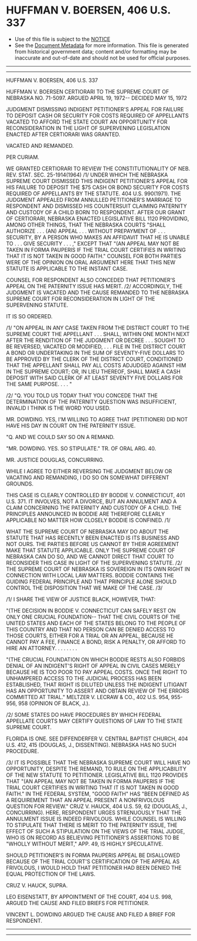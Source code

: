 ---
---

# HUFFMAN V. BOERSEN, 406 U.S. 337

* Use of this file is subject to the [NOTICE](https://github.com/publicdocs/notice/blob/master/NOTICE)
* See the [Document Metadata](../../../) for more information.
  This file is generated from historical government data; content and/or formatting may be inaccurate and out-of-date and should not be used for official purposes.

----------
----------

HUFFMAN V. BOERSEN, 406 U.S. 337

HUFFMAN V. BOERSEN CERTIORARI TO THE SUPREME COURT OF NEBRASKA NO. 71-5097.  ARGUED APRIL 19, 1972-- DECIDED MAY 15, 1972

JUDGMENT DISMISSING INDIGENT PETITIONER'S APPEAL FOR FAILURE TO DEPOSIT CASH OR SECURITY FOR COSTS REQUIRED OF APPELLANTS VACATED TO AFFORD THE STATE COURT AN OPPORTUNITY FOR RECONSIDERATION IN THE LIGHT OF SUPERVENING LEGISLATION ENACTED AFTER CERTIORARI WAS GRANTED.

VACATED AND REMANDED.

PER CURIAM.

WE GRANTED CERTIORARI TO REVIEW THE CONSTITUTIONALITY OF NEB. REV. STAT. SEC. 25-1914(1964) /1/  UNDER WHICH THE NEBRASKA SUPREME COURT DISMISSED THIS INDIGENT PETITIONER'S APPEAL FOR HIS FAILURE TO DEPOSIT THE $75 CASH OR BOND SECURITY FOR COSTS REQUIRED OF APPELLANTS BY THE STATUTE.  404 U.S. 990(1971).  THE JUDGMENT APPEALED FROM ANNULLED PETITIONER'S MARRIAGE TO RESPONDENT AND DISMISSED HIS COUNTERSUIT CLAIMING PATERNITY AND CUSTODY OF A CHILD BORN TO RESPONDENT.  AFTER OUR GRANT OF CERTIORARI, NEBRASKA ENACTED LEGISLATIVE BILL 1120 PROVIDING, AMONG OTHER THINGS, THAT THE NEBRASKA COURTS "SHALL AUTHORIZE . . . (AN) APPEAL . . . WITHOUT PREPAYMENT OF . . . SECURITY, BY A PERSON WHO MAKES AN AFFIDAVIT THAT HE IS UNABLE TO . . . GIVE SECURITY . . . ," EXCEPT THAT "(AN APPEAL MAY NOT BE TAKEN IN FORMA PAUPERIS IF THE TRIAL COURT CERTIFIES IN WRITING THAT IT IS NOT TAKEN IN GOOD FAITH."  COUNSEL FOR BOTH PARTIES WERE OF THE OPINION ON ORAL ARGUMENT HERE THAT THIS NEW STATUTE IS APPLICABLE TO THE INSTANT CASE.

COUNSEL FOR RESPONDENT ALSO CONCEDED THAT PETITIONER'S APPEAL ON THE PATERNITY ISSUE HAS MERIT.  /2/  ACCORDINGLY, THE JUDGMENT IS VACATED AND THE CAUSE REMANDED TO THE NEBRASKA SUPREME COURT FOR RECONSIDERATION IN LIGHT OF THE SUPERVENING STATUTE.

IT IS SO ORDERED.

/1/  "ON APPEAL IN ANY CASE TAKEN FROM THE DISTRICT COURT TO THE SUPREME COURT THE APPELLANT . . . SHALL, WITHIN ONE MONTH NEXT AFTER THE RENDITION OF THE JUDGMENT OR DECREE . . . SOUGHT TO BE REVERSED, VACATED OR MODIFIED, . . . FILE IN THE DISTRICT COURT A BOND OR UNDERTAKING IN THE SUM OF SEVENTY-FIVE DOLLARS TO BE APPROVED BY THE CLERK OF THE DISTRICT COURT, CONDITIONED THAT THE APPELLANT SHALL PAY ALL COSTS ADJUDGED AGAINST HIM IN THE SUPREME COURT; OR, IN LIEU THEREOF, SHALL MAKE A CASH DEPOSIT WITH SAID CLERK OF AT LEAST SEVENTY FIVE DOLLARS FOR THE SAME PURPOSE.  . . . "

/2/  "Q.  YOU TOLD US TODAY THAT YOU CONCEDE THAT THE DETERMINATION OF THE PATERNITY QUESTION WAS INSUFFICIENT, INVALID I THINK IS THE WORD YOU USED.

MR. DOWDING.  YES, I'M WILLING TO AGREE THAT (PETITIONER) DID NOT HAVE HIS DAY IN COURT ON THE PATERNITY ISSUE.

"Q. AND WE COULD SAY SO ON A REMAND.

"MR. DOWDING.  YES.  SO STIPULATE."  TR. OF ORAL ARG. 40.

MR. JUSTICE DOUGLAS, CONCURRING.

WHILE I AGREE TO EITHER REVERSING THE JUDGMENT BELOW OR VACATING AND REMANDING, I DO SO ON SOMEWHAT DIFFERENT GROUNDS.

THIS CASE IS CLEARLY CONTROLLED BY BODDIE V. CONNECTICUT, 401 U.S. 371.  IT INVOLVES, NOT A DIVORCE, BUT AN ANNULMENT AND A CLAIM CONCERNING THE PATERNITY AND CUSTODY OF A CHILD.  THE PRINCIPLES ANNOUNCED IN BODDIE ARE THEREFORE CLEARLY APPLICABLE NO MATTER HOW CLOSELY BODDIE IS CONFINED.  /1/

WHAT THE SUPREME COURT OF NEBRASKA MAY DO ABOUT THE STATUTE THAT HAS RECENTLY BEEN ENACTED IS ITS BUSINESS AND NOT OURS.  THE PARTIES BEFORE US CANNOT BY THEIR AGREEMENT MAKE THAT STATUTE APPLICABLE.  ONLY THE SUPREME COURT OF NEBRASKA CAN DO SO, AND WE CANNOT DIRECT THAT COURT TO RECONSIDER THIS CASE IN LIGHT OF THE SUPERVENING STATUTE.  /2/  THE SUPREME COURT OF NEBRASKA IS SOVEREIGN IN ITS OWN RIGHT IN CONNECTION WITH LOCAL LAW MATTERS.  BODDIE CONTAINS THE GUIDING FEDERAL PRINCIPLE AND THAT PRINCIPLE ALONE SHOULD CONTROL THE DISPOSITION THAT WE MAKE OF THE CASE.  /3/

/1/  I SHARE THE VIEW OF JUSTICE BLACK, HOWEVER, THAT:

"(THE DECISION IN BODDIE V. CONNECTICUT CAN SAFELY REST ON ONLY ONE CRUCIAL FOUNDATION-- THAT THE CIVIL COURTS OF THE UNITED STATES AND EACH OF THE STATES BELONG TO THE PEOPLE OF THIS COUNTRY AND THAT NO PERSON CAN BE DENIED ACCESS TO THOSE COURTS, EITHER FOR A TRIAL OR AN APPEAL, BECAUSE HE CANNOT PAY A FEE, FINANCE A BOND, RISK A PENALTY, OR AFFORD TO HIRE AN ATTORNEY.  . . . .          .          .          .

"(THE CRUCIAL FOUNDATION ON WHICH BODDIE RESTS ALSO FORBIDS DENIAL OF AN INDIGENT'S RIGHT OF APPEAL IN CIVIL CASES MERELY BECAUSE HE IS TOO POOR TO PAY APPEAL COSTS.  ONCE THE RIGHT TO UNHAMPERED ACCESS TO THE JUDICIAL PROCESS HAS BEEN ESTABLISHED, THAT RIGHT IS DILUTED UNLESS THE INDIGENT LITIGANT HAS AN OPPORTUNITY TO ASSERT AND OBTAIN REVIEW OF THE ERRORS COMMITTED AT TRIAL."  MELTZER V. LECRAW & CO., 402 U.S. 954, 955-956, 958 (OPINION OF BLACK, J.).

/2/  SOME STATES DO HAVE PROCEDURES BY WHICH FEDERAL APPELLATE COURTS MAY CERTIFY QUESTIONS OF LAW TO THE STATE SUPREME COURT.

FLORIDA IS ONE.  SEE DIFFENDERFER V. CENTRAL BAPTIST CHURCH, 404 U.S. 412, 415 (DOUGLAS, J., DISSENTING).  NEBRASKA HAS NO SUCH PROCEDURE.

/3/  IT IS POSSIBLE THAT THE NEBRASKA SUPREME COURT WILL HAVE NO OPPORTUNITY, DESPITE THE REMAND, TO RULE ON THE APPLICABILITY OF THE NEW STATUTE TO PETITIONER.  LEGISLATIVE BILL 1120 PROVIDES THAT "(AN APPEAL MAY NOT BE TAKEN IN FORMA PAUPERIS IF THE TRIAL COURT CERTIFIES IN WRITING THAT IT IS NOT TAKEN IN GOOD FAITH."  IN THE FEDERAL SYSTEM, "GOOD FAITH" HAS "BEEN DEFINED AS A REQUIREMENT THAT AN APPEAL PRESENT A NONFRIVOLOUS QUESTION FOR REVIEW."  CRUZ V. HAUCK, 404 U.S. 59, 62 (DOUGLAS, J., CONCURRING).  HERE, RESPONDENT URGES STRENUOUSLY THAT THE ANNULMENT ISSUE IS INDEED FRIVOLOUS.  WHILE COUNSEL IS WILLING TO STIPULATE THAT THERE IS MERIT TO THE PATERNITY ISSUE, THE EFFECT OF SUCH A STIPULATION ON THE VIEWS OF THE TRIAL JUDGE, WHO IS ON RECORD AS BELIEVING PETITIONER'S ASSERTIONS TO BE "WHOLLY WITHOUT MERIT,"  APP. 49, IS HIGHLY SPECULATIVE.

SHOULD PETITIONER'S IN FORMA PAUPERIS APPEAL BE DISALLOWED BECAUSE OF THE TRIAL COURT'S CERTIFICATION OF THE APPEAL AS FRIVOLOUS, I WOULD HOLD THAT PETITIONER HAD BEEN DENIED THE EQUAL PROTECTION OF THE LAWS.

CRUZ V. HAUCK, SUPRA.

LEO EISENSTATT, BY APPOINTMENT OF THE COURT, 404 U.S. 998, ARGUED THE CAUSE AND FILED BRIEFS FOR PETITIONER.

VINCENT L. DOWDING ARGUED THE CAUSE AND FILED A BRIEF FOR RESPONDENT.


----------
----------

